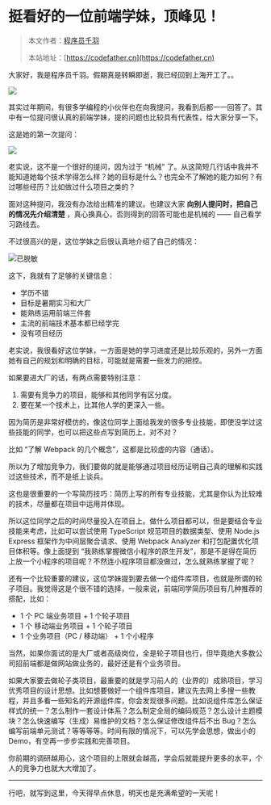 # 挺看好的一位前端学妹，顶峰见！

> 本文作者：[程序员千羽](https://yuyuanweb.feishu.cn/wiki/Abldw5WkjidySxkKxU2cQdAtnah)
>
> 本站地址：[https://codefather.cn](https://codefather.cn)

大家好，我是程序员千羽。假期真是转瞬即逝，我已经回到上海开工了。。

![](https://pic.yupi.icu/1/image-20240217194405861.png)

其实过年期间，有很多学编程的小伙伴也在向我提问，我看到后都一一回答了。其中有一位提问很认真的前端学妹，提的问题也比较具有代表性，给大家分享一下。

这是她的第一次提问：

![](https://pic.yupi.icu/1/image-20240217194828425.png)

老实说，这不是一个很好的提问，因为过于 “机械” 了。从这简短几行话中我并不能知道她每个技术学得怎么样？她的目标是什么？也完全不了解她的能力如何？有过哪些经历？比如做过什么项目之类的？

面对这种提问，我没有办法给出精准的建议。也建议大家 **向别人提问时，把自己的情况先介绍清楚** ，真心换真心，否则得到的回答可能也是机械的 —— 自己看学习路线去。

不过很高兴的是，这位学妹之后很认真地介绍了自己的情况：

![已脱敏](https://pic.yupi.icu/1/image-20240217195502852.png)

这下，我就有了足够的关键信息：

- 学历不错
- 目标是暑期实习和大厂
- 能熟练运用前端三件套
- 主流的前端技术基本都已经学完
- 没有项目经历



老实说，我很看好这位学妹，一方面是她的学习进度还是比较乐观的，另外一方面她有自己的规划和明确的目标，可能就是需要一些发力的把控。

如果要进大厂的话，有两点需要特别注意：

1. 需要有竞争力的项目，能够和其他同学有区分度。
2. 要在某一个技术上，比其他人学的更深入一些。



因为简历是非常好模仿的，像这位同学上面给我发的很多专业技能，即使没学过这些技能的同学，也可以把这些点写到简历上，对不对？

比如 “了解 Webpack 的几个概念”，这都是比较虚的内容（通话）。

所以为了增加竞争力，我们要做的就是能够通过项目经历证明自己真的理解和实践过这些技术，而不是纸上谈兵。

这也是很重要的一个写简历技巧：简历上写的所有专业技能，尤其是你认为比较难的技术，尽量都在项目中运用并体现。

所以这位同学之后的时间尽量投入在项目上。做什么项目都可以，但是要结合专业技能来考虑，比如可以尝试使用 TypeScript 规范项目的数据类型、使用 Node.js Express 框架作为中间层聚合请求、使用 Webpack Analyzer 和打包配置优化项目体积等。像上面提到 “我熟练掌握微信小程序的原生开发”，那是不是得在简历上放一个小程序的项目呢？不然连小程序项目都没做过，怎么就熟练掌握了呢？

还有一个比较重要的建议，这位学妹提到要去做一个组件库项目，也就是所谓的轮子项目。我觉得这是个很不错的选择，一般来说，前端同学简历项目有几种推荐的搭配，比如：

- 1 个 PC 端业务项目 + 1 个轮子项目
- 1 个 移动端业务项目 + 1 个轮子项目
- 1 个业务项目（PC / 移动端） + 1 个小程序

当然，如果你面试的是大厂或者高级岗位，全是轮子项目也行，但毕竟绝大多数公司招前端都是做网站做业务的，最好还是有个业务项目。

如果大家要去做轮子类项目，最重要的就是学习前人的（业界的）成熟项目，学习优秀项目的设计思想。比如想要做好一个组件库项目，建议先去网上多搜一些教程，并且多看一些知名的开源组件库，你会发现很多问题。比如说组件库怎么保证样式的统一？怎么制作一套设计体系？怎么制定全局的编码规范？怎么设计主题模块？怎么快速编写（生成）易维护的文档？怎么保证修改组件后不出 Bug？怎么编写前端单元测试？等等等等。时间有限的情况下，可以先学会思想，做出小的 Demo，有空再一步步实践和完善项目。

你前期的调研越用心，这个项目的上限就会越高，学会后就能提升更多的水平，个人的竞争力也就大大增加了。



---



行吧，就写到这里，今天得早点休息，明天也是充满希望的一天呢！


